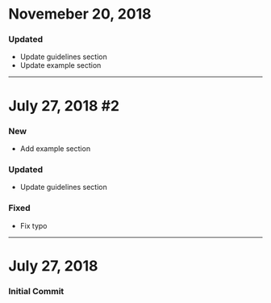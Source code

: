 # Novemeber 20, 2018

### Updated
- Update guidelines section
- Update example section


-----


# July 27, 2018 #2

### New
- Add example section

### Updated
- Update guidelines section

### Fixed
- Fix typo


-----


# July 27, 2018

### Initial Commit
